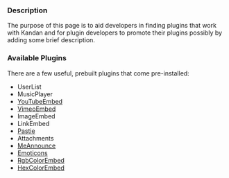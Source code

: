 ### Description
The purpose of this page is to aid developers in finding plugins that work with Kandan and for plugin developers to promote their plugins possibly by adding some brief description.

### Available Plugins
There are a few useful, prebuilt plugins that come pre-installed:

* UserList
* MusicPlayer
* [YouTubeEmbed](https://github.com/kandanapp/kandan/wiki/Plugin-YouTube)
* [VimeoEmbed](https://github.com/kandanapp/kandan/wiki/Plugin-Vimeo)
* ImageEmbed
* LinkEmbed
* [Pastie](https://github.com/kandanapp/kandan/wiki/Plugin-Pastie)
* Attachments
* [MeAnnounce](https://github.com/kandanapp/kandan/wiki/Plugin-MeAnnounce)
* [Emoticons](https://github.com/kandanapp/kandan/wiki/Emoticons)
* [RgbColorEmbed](https://github.com/kandanapp/kandan/wiki/Plugin-Colors)
* [HexColorEmbed](https://github.com/kandanapp/kandan/wiki/Plugin-Colors)